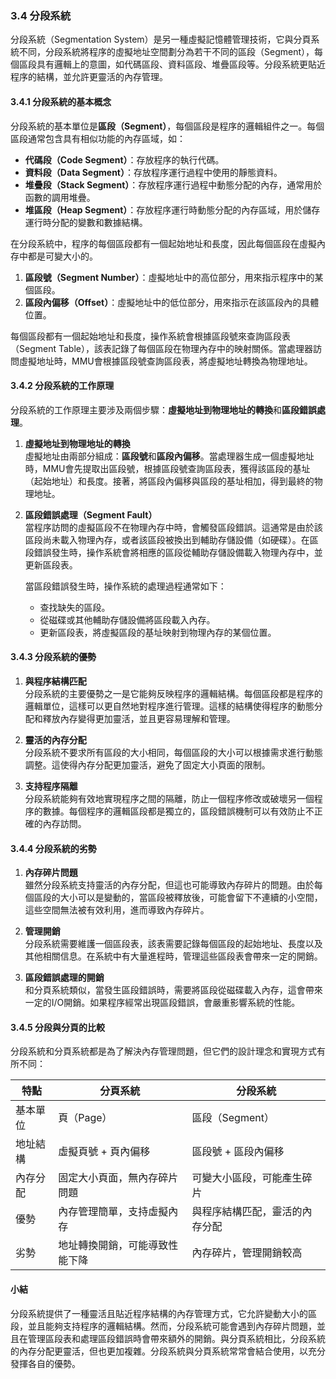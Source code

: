 ### 3.4 分段系統

分段系統（Segmentation System）是另一種虛擬記憶體管理技術，它與分頁系統不同，分段系統將程序的虛擬地址空間劃分為若干不同的區段（Segment），每個區段具有邏輯上的意圖，如代碼區段、資料區段、堆疊區段等。分段系統更貼近程序的結構，並允許更靈活的內存管理。

#### 3.4.1 分段系統的基本概念

分段系統的基本單位是**區段（Segment）**，每個區段是程序的邏輯組件之一。每個區段通常包含具有相似功能的內存區域，如：

- **代碼段（Code Segment）**：存放程序的執行代碼。
- **資料段（Data Segment）**：存放程序運行過程中使用的靜態資料。
- **堆疊段（Stack Segment）**：存放程序運行過程中動態分配的內存，通常用於函數的調用堆疊。
- **堆區段（Heap Segment）**：存放程序運行時動態分配的內存區域，用於儲存運行時分配的變數和數據結構。

在分段系統中，程序的每個區段都有一個起始地址和長度，因此每個區段在虛擬內存中都是可變大小的。

1. **區段號（Segment Number）**：虛擬地址中的高位部分，用來指示程序中的某個區段。
2. **區段內偏移（Offset）**：虛擬地址中的低位部分，用來指示在該區段內的具體位置。

每個區段都有一個起始地址和長度，操作系統會根據區段號來查詢區段表（Segment Table），該表記錄了每個區段在物理內存中的映射關係。當處理器訪問虛擬地址時，MMU會根據區段號查詢區段表，將虛擬地址轉換為物理地址。

#### 3.4.2 分段系統的工作原理

分段系統的工作原理主要涉及兩個步驟：**虛擬地址到物理地址的轉換**和**區段錯誤處理**。

1. **虛擬地址到物理地址的轉換**  
   虛擬地址由兩部分組成：**區段號**和**區段內偏移**。當處理器生成一個虛擬地址時，MMU會先提取出區段號，根據區段號查詢區段表，獲得該區段的基址（起始地址）和長度。接著，將區段內偏移與區段的基址相加，得到最終的物理地址。

2. **區段錯誤處理（Segment Fault）**  
   當程序訪問的虛擬區段不在物理內存中時，會觸發區段錯誤。這通常是由於該區段尚未載入物理內存，或者該區段被換出到輔助存儲設備（如硬碟）。在區段錯誤發生時，操作系統會將相應的區段從輔助存儲設備載入物理內存中，並更新區段表。

   當區段錯誤發生時，操作系統的處理過程通常如下：
   - 查找缺失的區段。
   - 從磁碟或其他輔助存儲設備將區段載入內存。
   - 更新區段表，將虛擬區段的基址映射到物理內存的某個位置。

#### 3.4.3 分段系統的優勢

1. **與程序結構匹配**  
   分段系統的主要優勢之一是它能夠反映程序的邏輯結構。每個區段都是程序的邏輯單位，這樣可以更自然地對程序進行管理。這樣的結構使得程序的動態分配和釋放內存變得更加靈活，並且更容易理解和管理。

2. **靈活的內存分配**  
   分段系統不要求所有區段的大小相同，每個區段的大小可以根據需求進行動態調整。這使得內存分配更加靈活，避免了固定大小頁面的限制。

3. **支持程序隔離**  
   分段系統能夠有效地實現程序之間的隔離，防止一個程序修改或破壞另一個程序的數據。每個程序的邏輯區段都是獨立的，區段錯誤機制可以有效防止不正確的內存訪問。

#### 3.4.4 分段系統的劣勢

1. **內存碎片問題**  
   雖然分段系統支持靈活的內存分配，但這也可能導致內存碎片的問題。由於每個區段的大小可以是變動的，當區段被釋放後，可能會留下不連續的小空間，這些空間無法被有效利用，進而導致內存碎片。

2. **管理開銷**  
   分段系統需要維護一個區段表，該表需要記錄每個區段的起始地址、長度以及其他相關信息。在系統中有大量進程時，管理這些區段表會帶來一定的開銷。

3. **區段錯誤處理的開銷**  
   和分頁系統類似，當發生區段錯誤時，需要將區段從磁碟載入內存，這會帶來一定的I/O開銷。如果程序經常出現區段錯誤，會嚴重影響系統的性能。

#### 3.4.5 分段與分頁的比較

分段系統和分頁系統都是為了解決內存管理問題，但它們的設計理念和實現方式有所不同：

| 特點            | 分頁系統                        | 分段系統                        |
|-----------------|---------------------------------|---------------------------------|
| 基本單位        | 頁（Page）                      | 區段（Segment）                 |
| 地址結構        | 虛擬頁號 + 頁內偏移              | 區段號 + 區段內偏移             |
| 內存分配        | 固定大小頁面，無內存碎片問題     | 可變大小區段，可能產生碎片     |
| 優勢            | 內存管理簡單，支持虛擬內存       | 與程序結構匹配，靈活的內存分配  |
| 劣勢            | 地址轉換開銷，可能導致性能下降   | 內存碎片，管理開銷較高         |

#### 小結

分段系統提供了一種靈活且貼近程序結構的內存管理方式，它允許變動大小的區段，並且能夠支持程序的邏輯結構。然而，分段系統可能會遇到內存碎片問題，並且在管理區段表和處理區段錯誤時會帶來額外的開銷。與分頁系統相比，分段系統的內存分配更靈活，但也更加複雜。分段系統與分頁系統常常會結合使用，以充分發揮各自的優勢。